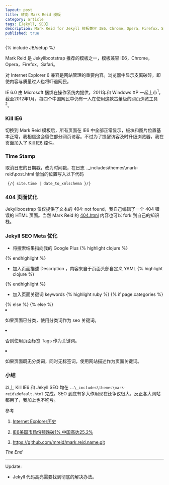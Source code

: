 ```yaml
---
layout: post
title: 转向 Mark Reid 模板
category: article
tags: [Jekyll, SEO]
description: Mark Reid for Jekyll 模板兼容 IE6，Chrome，Opera，Firefox，Safari
published: true
---
```

{% include JB/setup %}

Mark Reid 是 Jekyllbootstrap 推荐的模板之一，模板兼容 IE6，Chrome，Opera，Firefox，Safari。

对 Internet Explorer 6 兼容是网站管理的重要内容。浏览器中显示支离破碎，即使内容与质量过人也将吓退网民。

IE 6.0 由 Microsoft 捆绑在操作系统内提供，2011年和 Windows XP 一起上市<sup>1</sup>。截至2012年1月，每四个中国网民中仍有一人在使用这款古董级的网页浏览工具<sup>2</sup>。

### Kill IE6

切换到 Mark Reid 模板后，所有页面在 IE6 中全部正常显示，板块和图片位置基本正常，我相信这会留住部分网页访客。不过为了提醒访客及时升级浏览器，我在页面加入了 [Kill IE6 控件](http://www.neoease.com/ie6-must-die/)。

### Time Stamp

取消日志的日期戳，改为时间戳，在日志 ..\_includes\themes\mark-reid\post.html 恰当的位置写入以下代码

	 {/{ site.time | date_to_xmlschema }/}


### 404 页面优化

Jekyllboostrap 仅仅提供了文本的 404: not found，我自己编辑了一个 404 错误的 HTML 页面。当然 Mark Reid 的 [404.html](https://github.com/mreid/mark.reid.name) 内容也可以 fork 到自己的知识栈。

### Jekyll SEO Meta 优化

* 将搜索结果指向我的 Google Plus
{% highlight clojure %}
 <link rel="author" href="https://plus.google.com/u/0/111730946330475204627" />
{% endhighlight %}

* 加入页面描述 Description ，内容来自于页面头部自定义 YAML 
{% highlight clojure %}
<meta name="description" content="{\{page.description}\}" />
{% endhighlight %}
	
* 加入页面关键词 keywords
{% highlight ruby %}
{\% if page.categories %\}
<meta name="keywords" content="{\{ page.categories }\}" />
{% else %}
<meta name="keywords" content="{\{ page.tags }\}" />
{% else %}	
<meta name="keywords" content="{\{site.description}\} />
{\% endif %\}
{% endhighlight %}	

以上 keywords 的意义在于：

1. 如果页面已分类，使用分类词作为 seo 关键词。

1. 否则使用页面标签 Tags 作为关键词。

1. 如果页面既无分类词，同时无标签词，使用网站描述作为页面关键词。

### 小结

以上 Kill IE6 和 Jekyll SEO 均在 `..\_includes\themes\mark-reid\default.html` 完成。SEO 到底有多大作用现在还争议很大，反正各大网站都用了，我加上也不吃亏。

参考

1. [Internet Explorer历史](http://en.wikipedia.org/wiki/History_of_Internet_Explorer)

2. [IE6美国市场份额跌破1% 中国高达25.2%](http://tech.163.com/digi/12/0105/07/7N060FEJ00161MAH.html)

3. https://github.com/mreid/mark.reid.name.git

*The End*

------

Update:  

* Jekyll 代码高亮需要找到彻底的解决办法。